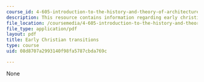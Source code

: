 ```yaml
---
course_id: 4-605-introduction-to-the-history-and-theory-of-architecture-spring-2012
description: This resource contains information regarding early christian transitions.
file_location: /coursemedia/4-605-introduction-to-the-history-and-theory-of-architecture-spring-2012/08d8707a2993140f98fa5787cbda769c_MIT4_605S12_lec16.pdf
file_type: application/pdf
layout: pdf
title: Early Christian transitions
type: course
uid: 08d8707a2993140f98fa5787cbda769c

---
```

None